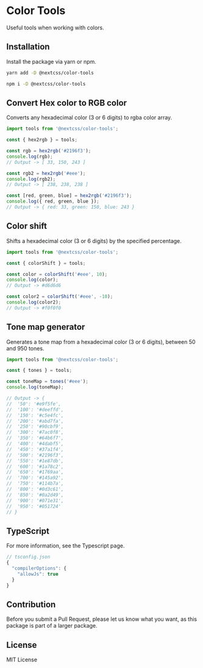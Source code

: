 # Color Tools

Useful tools when working with colors.

## Installation

Install the package via yarn or npm.

```bash
yarn add -D @nextcss/color-tools
```

```bash
npm i -D @nextcss/color-tools
```

## Convert Hex color to RGB color

Converts any hexadecimal color (3 or 6 digits) to rgba color array.

```js
import tools from '@nextcss/color-tools';

const { hex2rgb } = tools;

const rgb = hex2rgb('#2196f3');
console.log(rgb);
// Output -> [ 33, 150, 243 ]

const rgb2 = hex2rgb('#eee');
console.log(rgb2);
// Output -> [ 238, 238, 238 ]

const [red, green, blue] = hex2rgb('#2196f3');
console.log({ red, green, blue });
// Output -> { red: 33, green: 150, blue: 243 }
```

## Color shift

Shifts a hexadecimal color (3 or 6 digits) by the specified percentage.

```js
import tools from '@nextcss/color-tools';

const { colorShift } = tools;

const color = colorShift('#eee', 10);
console.log(color);
// Output -> #d6d6d6

const color2 = colorShift('#eee', -10);
console.log(color2);
// Output -> #f0f0f0
```

## Tone map generator

Generates a tone map from a hexadecimal color (3 or 6 digits), between 50 and 950 tones.

```js
import tools from '@nextcss/color-tools';

const { tones } = tools;

const toneMap = tones('#eee');
console.log(toneMap);

// Output -> {
//  '50': '#e9f5fe',
//  '100': '#deeffd',
//  '150': '#c5e4fc',
//  '200': '#abd7fa',
//  '250': '#90cbf9',
//  '300': '#7ac0f8',
//  '350': '#64b6f7',
//  '400': '#4dabf5',
//  '450': '#37a1f4',
//  '500': '#2196f3',
//  '550': '#1e87db',
//  '600': '#1a78c2',
//  '650': '#1769aa',
//  '700': '#145a92',
//  '750': '#114b7a',
//  '800': '#0d3c61',
//  '850': '#0a2d49',
//  '900': '#071e31',
//  '950': '#051724'
// }
```

## TypeScript

For more information, see the Typescript page.

```js
// tsconfig.json
{
  "compilerOptions": {
    "allowJs": true
  }
}
```

## Contribution

Before you submit a Pull Request, please let us know what you want, as this package is part of a
larger package.

## License

MIT License

